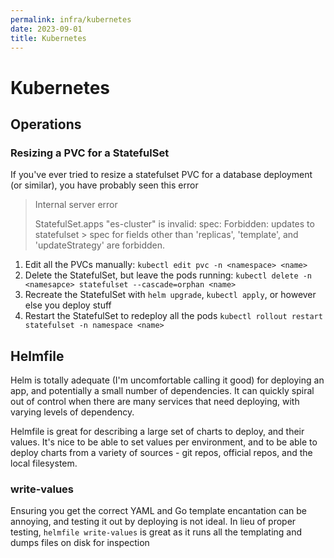 ```yaml
---
permalink: infra/kubernetes
date: 2023-09-01
title: Kubernetes
---
```

# Kubernetes

## Operations

### Resizing a PVC for a StatefulSet

If you've ever tried to resize a statefulset PVC for a database deployment (or similar), you have probably seen this error

>  Internal server error
>
>  StatefulSet.apps "es-cluster" is invalid: spec: Forbidden: updates to statefulset > spec for fields other than 'replicas', 'template', and 'updateStrategy' are forbidden.

1. Edit all the PVCs manually: `kubectl edit pvc -n <namespace> <name>`
2. Delete the StatefulSet, but leave the pods running: `kubectl delete -n <namesapce> statefulset --cascade=orphan <name>`
3. Recreate the StatefulSet with `helm upgrade`, `kubectl apply`, or however else you deploy stuff
4. Restart the StatefulSet to redeploy all the pods `kubectl rollout restart statefulset -n namespace <name>`

## Helmfile

Helm is totally adequate (I'm uncomfortable calling it good) for deploying an
app, and potentially a small number of dependencies. It can quickly spiral out
of control when there are many services that need deploying, with varying
levels of dependency.

Helmfile is great for describing a large set of charts to deploy, and their
values. It's nice to be able to set values per environment, and to be able to
deploy charts from a variety of sources - git repos, official repos, and the
local filesystem.

### write-values

Ensuring you get the correct YAML and Go template encantation can be annoying,
and testing it out by deploying is not ideal. In lieu of proper testing,
`helmfile write-values` is great as it runs all the templating and dumps files
on disk for inspection

